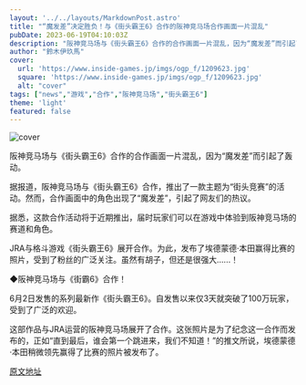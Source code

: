 ```yaml
---
layout: '../../layouts/MarkdownPost.astro'
title: "“魔发差”决定胜负！与《街头霸王6》合作的阪神竞马场合作画面一片混乱"
pubDate: 2023-06-19T04:10:03Z
description: "阪神竞马场与《街头霸王6》合作的合作画面一片混乱，因为“魔发差”而引起了轰动。"
author: "鈴木伊玖馬"
cover:
  url: 'https://www.inside-games.jp/imgs/ogp_f/1209623.jpg'
  square: 'https://www.inside-games.jp/imgs/ogp_f/1209623.jpg'
  alt: "cover"
tags: ["news","游戏","合作","阪神竞马场","街头霸王6"]
theme: 'light'
featured: false
---
```


![cover](https://www.inside-games.jp/imgs/ogp_f/1209623.jpg)

阪神竞马场与《街头霸王6》合作的合作画面一片混乱，因为“魔发差”而引起了轰动。

据报道，阪神竞马场与《街头霸王6》合作，推出了一款主题为“街头竞赛”的活动。然而，合作画面中的角色出现了“魔发差”，引起了网友们的热议。

据悉，这款合作活动将于近期推出，届时玩家们可以在游戏中体验到阪神竞马场的赛道和角色。

JRA与格斗游戏《街头霸王6》展开合作。为此，发布了埃德蒙德·本田赢得比赛的照片，受到了粉丝的广泛关注。虽然有胡子，但还是很强大......！

◆阪神竞马场与《街霸6》合作！

6月2日发售的系列最新作《街头霸王6》。自发售以来仅3天就突破了100万玩家，受到了广泛的欢迎。

这部作品与JRA运营的阪神竞马场展开了合作。这张照片是为了纪念这一合作而发布的，正如“直到最后，谁会第一个跳进来，我们不知道！”的推文所说，埃德蒙德·本田稍微领先赢得了比赛的照片被发布了。

  [原文地址](https://www.inside-games.jp/article/2023/06/19/146640.html)